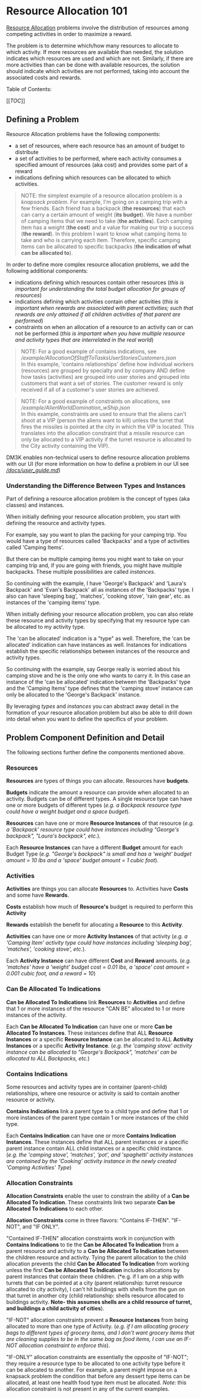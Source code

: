 # Resource Allocation 101 #

[Resource Allocation](https://www.britannica.com/topic/operations-research/Resource-allocation) problems involve the distribution of resources among competing activities in order to maximize a reward.

The problem is to determine which/how many resources to allocate to which activity.  If more resources are available than needed, the solution indicates which resources are used and which are not.  Similarly, if there are more activities than can be done with available resources, the solution should indicate which activities are not performed, taking into account the associated costs and rewards.

Table of Contents:

[[_TOC_]]

## Defining a Problem ##

Resource Allocation problems have the following components:

* a set of resources, where each resource has an amount of budget to distribute
* a set of activities to be performed, where each activity consumes a specified amount of resources (aka cost) and provides some part of a reward
* indications defining which resources can be allocated to which activities.

> NOTE: the simplest example of a resource allocation problem is a *knapsack problem*.  For example, I'm going on a camping trip with a few friends.  Each friend has a backpack (**the resources**) that each can carry a certain amount of weight (**its budget**).  We have a number of camping items that we need to take (**the activities**).  Each camping item has a weight (**the cost**) and a value for making our trip a success (**the reward**). In this problem I want to know what camping items to take and who is carrying each item.  Therefore, specific camping items can be allocated to specific backpacks (**the indication of what can be allocated to**).

In order to define more complex resource allocation problems, we add the following additional components:

* indications defining which resources contain other resources (*this is important for understanding the total budget allocation for groups of resources*)
* indications defining which activities contain other activities (*this is important when rewards are associated with parent activities; such that rewards are only attained if all children activities of that parent are performed*)
* constraints on when an allocation of a resource to an activity can or can not be performed (*this is important when you have multiple resource and activity types that are interrelated in the real world*)

> NOTE: For a good example of contains indications, see */example/AllocationOfStaffToTasksUserStoriesCustomers.json* <br>  In this example, 'contains relationships' define how individual workers (resources) are grouped by specialty and by company AND define how tasks (activities) are grouped into user stories and grouped into customers that want a set of stories.  The customer reward is only received if all of a customer's user stories are achieved.

> NOTE: For a good example of constraints on allocations, see */example/AlienWorldDomination_wShip.json*  <br> In this example, constraints are used to ensure that the aliens can't shoot at a VIP (person the aliens want to kill) unless the turret that fires the missiles is pointed at the city in which the VIP is located.  This translates into the allocation constraint that a missile resource can only be allocated to a VIP activity if the turret resource is allocated to the City activity containing the VIP).

DM3K enables non-technical users to define resource allocation problems with our UI (for more information on how to define a problem in our UI see [*/docs/user_guide.md*](/docs/user_guide.md))

### Understanding the Difference Between Types and Instances ###

Part of defining a resource allocation problem is the concept of types (aka classes) and instances.

When initially defining your resource allocation problem, you start with defining the resource and activity types.

For example, say you want to plan the packing for your camping trip. You would have a type of resources called 'Backpacks' and a type of activities called 'Camping Items'.  

But there can be multiple camping items you might want to take on your camping trip and, if you are going with friends, you might have multiple backpacks.  These multiple possibilities are called *instances*.

So continuing with the example, I have 'George's Backpack' and 'Laura's Backpack' and 'Evan's Backpack' all as instances of the 'Backpacks' type.  I also can have 'sleeping bag', 'matches', 'cooking stove', 'rain gear', etc. as instances of the 'camping items' type.

When initially defining your resource allocation problem, you can also relate these resource and activity types by specifying that my resource type can be allocated to my activity type.

The 'can be allocated' indication is a "type" as well.  Therefore, the 'can be allocated' indication can have instances as well.  Instances for indications establish the specific relationships between instances of the resource and activity types.

So continuing with the example, say George really is worried about his camping stove and he is the only one who wants to carry it.  In this case an instance of the 'can be allocated' indication between the 'Backpacks' type and the 'Camping Items' type defines that the 'camping stove' instance can only be allocated to the 'George's Backpack' instance.

By leveraging *types* and *instances* you can abstract away detail in the formation of your resource allocation problem but also be able to drill down into detail when you want to define the specifics of your problem.

## Problem Component Definition and Detail ##

The following sections further define the components mentioned above.

### Resources ###

**Resources** are types of things you can allocate. Resources have **budgets**.

**Budgets** indicate the amount a resource can provide when allocated to an activity.  Budgets can be of different types.  A single resource type can have one or more budgets of different types (*e.g. a Backpack resource type could have a weight budget and a space budget*).

**Resources** can have one or more **Resource Instances** of that resource (*e.g. a 'Backpack' resource type could have instances including "George's backpack", "Laura's backpack", etc.*).  

Each **Resource Instances** can have a different **Budget** amount for each Budget Type (*e.g. "George's backpack" is small and has a 'weight' budget amount = 10 lbs and a 'space' budget amount = 1 cubic foot*).

### Activities ###

**Activities** are things you can allocate **Resources** to.  Activities have **Costs** and some have **Rewards**.

**Costs** establish how much of **Resource's** budget is required to perform this **Activity**

**Rewards** establish the benefit for allocating a **Resource** to this **Activity**.

**Activities** can have one or more **Activity Instances** of that activity (*e.g. a 'Camping Item' activity type could have instances including 'sleeping bag', 'matches', 'cooking stove', etc.*).

Each **Activity Instance** can have different **Cost** and **Reward** amounts. (*e.g. 'matches' have a 'weight' budget cost = 0.01 lbs, a 'space' cost amount = 0.001 cubic foot, and a reward = 10*)

### Can Be Allocated To Indications ###

**Can be Allocated To Indications** link **Resources** to **Activities** and define that 1 or more instances of the resource "CAN BE" allocated to 1 or more instances of the activity.

Each **Can be Allocated To Indication** can have one or more **Can be Allocated To Instances**.  These instances define that ALL **Resource Instances** or a specific **Resource Instance** can be allocated to ALL **Activity Instances** or a specific **Activity Instance**.  (*e.g. the 'camping stove' activity instance can be allocated to "George's Backpack", 'matches' can be allocated to ALL Backpacks, etc.*)

### Contains Indications ###

Some resources and activity types are in container (parent-child) relationships, where one resource or activity is said to contain another resource or activity.

**Contains Indications** link a parent type to a child type and define that 1 or more instances of the parent type contain 1 or more instances of the child type.

Each **Contains Indication** can have one or more **Contains Indication Instances**.  These instances define that ALL parent instances or a specific parent instance contain ALL child instances or a specific child instance.  (*e.g. the 'camping stove', 'matches', 'pot', and 'spaghetti'  activity instances are contained by the 'Cooking' activity instance in the newly created 'Camping Activities' Type*)

### Allocation Constraints ###

**Allocation Constraints** enable the user to constrain the ability of a **Can be Allocated To Indication**.  These constraints link two separate **Can be Allocated To Indications** to each other.

**Allocation Constraints** come in three flavors:
"Contains IF-THEN". "IF-NOT", and "IF ONLY". 


"Contained IF-THEN" allocation constraints work in conjunction with **Contains Indications** to tie the **Can be Allocated To Indication** from a parent resource and activity to a **Can be Allocated To Indication** between the children resource and activity.  Tying the parent allocation to the child allocation prevents the child **Can be Allocated To Indication** from working unless the first **Can be Allocated To Indication** includes allocations by parent instances that contain these children.  (*e.g. if I am on a ship with turrets that can be pointed at a city (parent relationship: turret resource allocated to city activity), I can't hit buildings with shells from the gun on that turret in another city (child relationship: shells resource allocated to buildings activity.  **Note- this assumes shells are a child resource of turret, and buildings a child activity of cities**).

"IF-NOT" allocation constraints prevent a **Resource Instances** from being allocated to more than one type of Activity.  (*e.g. if I am allocating grocery bags to different types of grocery items, and I don't want grocery items that are cleaning supplies to be in the same bag as food items, I can use an IF-NOT allocation constraint to enforce this*).

"IF-ONLY" allocation constraints are essentially the opposite of "IF-NOT";
they require a resource type to be allocated to one activity type before it can be allocated to another.  For example, a parent might impose on a knapsack problem the condition that before any dessert type items can be allocated, at least one health food type item must be allocated.  *Note*: this allocation constraint is not present in any of the current examples.